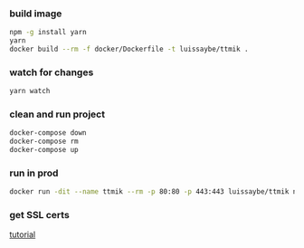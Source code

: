 ### build image

```sh
npm -g install yarn
yarn
docker build --rm -f docker/Dockerfile -t luissaybe/ttmik .
```

### watch for changes

```sh
yarn watch
```

### clean and run project

```sh
docker-compose down
docker-compose rm
docker-compose up
```

### run in prod

```sh
docker run -dit --name ttmik --rm -p 80:80 -p 443:443 luissaybe/ttmik nginx -c /root/project/docker/nginx.conf
```

### get SSL certs

[tutorial](https://www.digitalocean.com/community/tutorials/how-to-use-certbot-standalone-mode-to-retrieve-let-s-encrypt-ssl-certificates-on-ubuntu-1804)
